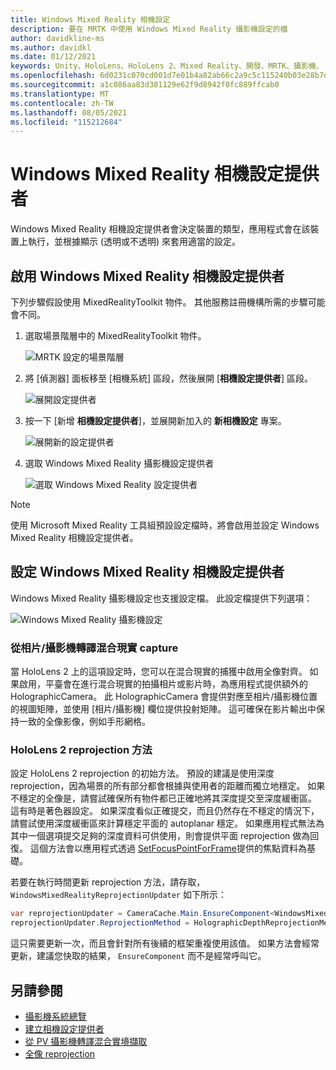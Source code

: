 ```yaml
---
title: Windows Mixed Reality 相機設定
description: 要在 MRTK 中使用 Windows Mixed Reality 攝影機設定的檔
author: davidkline-ms
ms.author: davidkl
ms.date: 01/12/2021
keywords: Unity、HoloLens、HoloLens 2、Mixed Reality、開發、MRTK、攝影機、
ms.openlocfilehash: 6d0231c070cd001d7e01b4a82ab66c2a9c5c115240b03e28b7d49a14de1753f1
ms.sourcegitcommit: a1c086aa83d381129e62f9d8942f0fc889ffcab0
ms.translationtype: MT
ms.contentlocale: zh-TW
ms.lasthandoff: 08/05/2021
ms.locfileid: "115212684"
---
```

# <a name="windows-mixed-reality-camera-settings-provider"></a>Windows Mixed Reality 相機設定提供者

Windows Mixed Reality 相機設定提供者會決定裝置的類型，應用程式會在該裝置上執行，並根據顯示 (透明或不透明) 來套用適當的設定。

## <a name="enabling-the-windows-mixed-reality-camera-settings-provider"></a>啟用 Windows Mixed Reality 相機設定提供者

下列步驟假設使用 MixedRealityToolkit 物件。 其他服務註冊機構所需的步驟可能會不同。

1. 選取場景階層中的 MixedRealityToolkit 物件。

    ![MRTK 設定的場景階層](../images/MRTK_ConfiguredHierarchy.png)

2. 將 [偵測器] 面板移至 [相機系統] 區段，然後展開 [**相機設定提供者**] 區段。

    ![展開設定提供者](../images/camera-system/ExpandProviders.png)

3. 按一下 [新增 **相機設定提供者**]，並展開新加入的 **新相機設定** 專案。

    ![展開新的設定提供者](../images/camera-system/ExpandNewProvider.png)

4. 選取 Windows Mixed Reality 攝影機設定提供者

    ![選取 Windows Mixed Reality 設定提供者](../images/camera-system/SelectWindowsMixedRealitySettings.png)

> [!NOTE]
> 使用 Microsoft Mixed Reality 工具組預設設定檔時，將會啟用並設定 Windows Mixed Reality 相機設定提供者。

## <a name="configuring-the-windows-mixed-reality-camera-settings-provider"></a>設定 Windows Mixed Reality 相機設定提供者

Windows Mixed Reality 攝影機設定也支援設定檔。 此設定檔提供下列選項：

![Windows Mixed Reality 攝影機設定](../images/camera-system/WMRCameraSettingsProfile.png)

### <a name="render-mixed-reality-capture-from-the-photovideo-camera"></a>從相片/攝影機轉譯混合現實 capture

當 HoloLens 2 上的這項設定時，您可以在混合現實的捕獲中啟用全像對齊。 如果啟用，平臺會在進行混合現實的拍攝相片或影片時，為應用程式提供額外的 HolographicCamera。 此 HolographicCamera 會提供對應至相片/攝影機位置的視圖矩陣，並使用 [相片/攝影機] 欄位提供投射矩陣。 這可確保在影片輸出中保持一致的全像影像，例如手形網格。

### <a name="hololens-2-reprojection-method"></a>HoloLens 2 reprojection 方法

設定 HoloLens 2 reprojection 的初始方法。 預設的建議是使用深度 reprojection，因為場景的所有部分都會根據與使用者的距離而獨立地穩定。 如果不穩定的全像是，請嘗試確保所有物件都已正確地將其深度提交至深度緩衝區。 這有時是著色器設定。 如果深度看似正確提交，而且仍然存在不穩定的情況下，請嘗試使用深度緩衝區來計算穩定平面的 autoplanar 穩定。 如果應用程式無法為其中一個選項提交足夠的深度資料可供使用，則會提供平面 reprojection 做為回復。 這個方法會以應用程式透過 [SetFocusPointForFrame](https://docs.unity3d.com/ScriptReference/XR.WSA.HolographicSettings.SetFocusPointForFrame.html)提供的焦點資料為基礎。

若要在執行時間更新 reprojection 方法，請存取， `WindowsMixedRealityReprojectionUpdater` 如下所示：

```c#
var reprojectionUpdater = CameraCache.Main.EnsureComponent<WindowsMixedRealityReprojectionUpdater>();
reprojectionUpdater.ReprojectionMethod = HolographicDepthReprojectionMethod.AutoPlanar;
```

這只需要更新一次，而且會針對所有後續的框架重複使用該值。 如果方法會經常更新，建議您快取的結果， `EnsureComponent` 而不是經常呼叫它。

## <a name="see-also"></a>另請參閱

- [攝影機系統總覽](camera-system-overview.md)
- [建立相機設定提供者](create-settings-provider.md)
- [從 PV 攝影機轉譯混合實境擷取](/windows/mixed-reality/mixed-reality-capture-for-developers#render-from-the-pv-camera-opt-in)
- [全像 reprojection](/windows/mixed-reality/hologram-stability#reprojection)